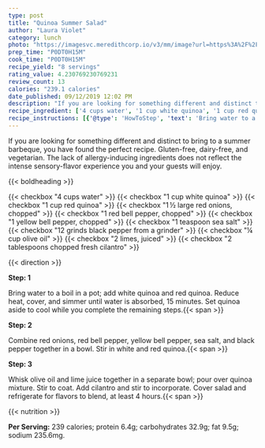 ```yaml
---
type: post
title: "Quinoa Summer Salad"
author: "Laura Violet"
category: lunch
photo: "https://imagesvc.meredithcorp.io/v3/mm/image?url=https%3A%2F%2Fimages.media-allrecipes.com%2Fuserphotos%2F4546734.jpg"
prep_time: "P0DT0H15M"
cook_time: "P0DT0H15M"
recipe_yield: "8 servings"
rating_value: 4.230769230769231
review_count: 13
calories: "239.1 calories"
date_published: 09/12/2019 12:02 PM
description: "If you are looking for something different and distinct to bring to a summer barbeque, you have found the perfect recipe. Gluten-free, dairy-free, and vegetarian. The lack of allergy-inducing ingredients does not reflect the intense sensory-flavor experience you and your guests will enjoy."
recipe_ingredient: ['4 cups water', '1 cup white quinoa', '1 cup red quinoa', '1\u2009½ large red onions, chopped', '1 red bell pepper, chopped', '1 yellow bell pepper, chopped', '1 teaspoon sea salt', '12 grinds black pepper from a grinder', '¼ cup olive oil', '2 limes, juiced', '2 tablespoons chopped fresh cilantro']
recipe_instructions: [{'@type': 'HowToStep', 'text': 'Bring water to a boil in a pot; add white quinoa and red quinoa. Reduce heat, cover, and simmer until water is absorbed, 15 minutes. Set quinoa aside to cool while you complete the remaining steps.\n'}, {'@type': 'HowToStep', 'text': 'Combine red onions, red bell pepper, yellow bell pepper, sea salt, and black pepper together in a bowl. Stir in white and red quinoa.\n'}, {'@type': 'HowToStep', 'text': 'Whisk olive oil and lime juice together in a separate bowl; pour over quinoa mixture. Stir to coat. Add cilantro and stir to incorporate. Cover salad and refrigerate for flavors to blend, at least 4 hours.\n'}]
---
```


If you are looking for something different and distinct to bring to a summer barbeque, you have found the perfect recipe. Gluten-free, dairy-free, and vegetarian. The lack of allergy-inducing ingredients does not reflect the intense sensory-flavor experience you and your guests will enjoy. 

{{< boldheading >}}

{{< checkbox "4 cups water" >}}
{{< checkbox "1 cup white quinoa" >}}
{{< checkbox "1 cup red quinoa" >}}
{{< checkbox "1 ½ large red onions, chopped" >}}
{{< checkbox "1  red bell pepper, chopped" >}}
{{< checkbox "1  yellow bell pepper, chopped" >}}
{{< checkbox "1 teaspoon sea salt" >}}
{{< checkbox "12 grinds black pepper from a grinder" >}}
{{< checkbox "¼ cup olive oil" >}}
{{< checkbox "2  limes, juiced" >}}
{{< checkbox "2 tablespoons chopped fresh cilantro" >}}


{{< direction >}}

**Step: 1**

Bring water to a boil in a pot; add white quinoa and red quinoa. Reduce heat, cover, and simmer until water is absorbed, 15 minutes. Set quinoa aside to cool while you complete the remaining steps.{{< span >}}

**Step: 2**

Combine red onions, red bell pepper, yellow bell pepper, sea salt, and black pepper together in a bowl. Stir in white and red quinoa.{{< span >}}

**Step: 3**

Whisk olive oil and lime juice together in a separate bowl; pour over quinoa mixture. Stir to coat. Add cilantro and stir to incorporate. Cover salad and refrigerate for flavors to blend, at least 4 hours.{{< span >}}

{{< nutrition >}}

**Per Serving:** 239 calories; protein 6.4g; carbohydrates 32.9g; fat 9.5g; sodium 235.6mg.